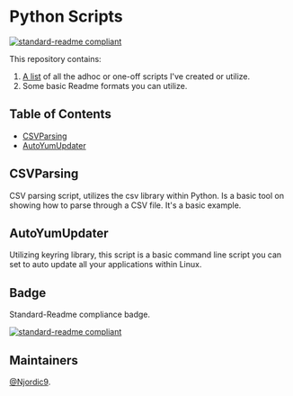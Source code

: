 # Python Scripts

[![standard-readme compliant](https://img.shields.io/badge/readme%20style-standard-brightgreen.svg?style=flat-square)](https://github.com/Njordic9/pythonscripts_readme)

This repository contains:

1. [A list](pythonscripts_readme.md) of all the adhoc or one-off scripts I've created or utilize.
2. Some basic Readme formats you can utilize.

## Table of Contents

- [CSVParsing](#csvparsing)
- [AutoYumUpdater](#autoyumupdater)

## CSVParsing

CSV parsing script, utilizes the csv library within Python.  Is a basic tool on showing how to parse through a CSV file.  It's a basic example.

## AutoYumUpdater

Utilizing keyring library, this script is a basic command line script you can set to auto update all your applications within Linux.

## Badge

Standard-Readme compliance badge.

[![standard-readme compliant](https://img.shields.io/badge/readme%20style-standard-brightgreen.svg?style=flat-square)](https://github.com/RichardLitt/standard-readme)

## Maintainers

[@Njordic9](https://github.com/Njordic9).

